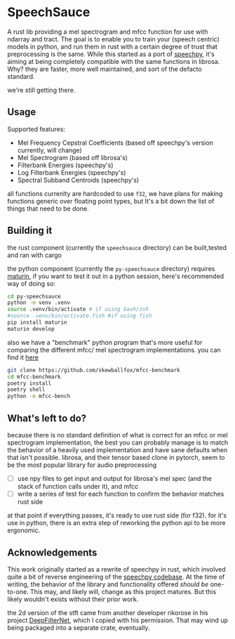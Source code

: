 # SpeechSauce

A rust lib providing a mel spectrogram and mfcc function for use with ndarray and tract. The goal is to enable you to train your (speech centric) models in python, and run them in rust with a certain degree of trust that preprocessing is the same. While this started as a port of [speechpy](https://github.com/astorfi/speechpy), it's aiming at being completely compatible with the same functions in librosa. Why? they are faster, more well maintained, and sort of the defacto standard. 

we're still getting there. 

## Usage

Supported features:

- Mel Frequency Cepstral Coefficients (based off speechpy's version currently, will change)
- Mel Spectrogram (based off librosa's)
- Filterbank Energies (speechpy's)
- Log Filterbank Energies (speechpy's)
- Spectral Subband Centroids (speechpy's)

all functions currenlty are hardcoded to use `f32`, we have plans for making functions generic over floating point types, but It's a bit down the list of things that need to be done. 

## Building it

the rust component (currently the `speechsauce` directory) can be built,tested and ran with cargo

the python component (currently the `py-speechsauce` directory) requires [maturin](https://github.com/PyO3/maturin), if you want to test it out in a python session, here's recommended way of doing so:

```sh
cd py-speechsauce
python -m venv .venv
source .venv/bin/activate # if using bash/zsh
#source .venv/bin/activate.fish #if using fish
pip install maturin
maturin develop
```
also we have a "benchmark" python program that's more useful for comparing the different mfcc/ mel spectrogram implementations. you can find it [here](https://github.com/skewballfox/mfcc-benchmark)

```sh
git clone https://github.com/skewballfox/mfcc-benchmark
cd mfcc-benchmark
poetry install
poetry shell
python -m mfcc-bench
```

## What's left to do?
because there is no standard definition of what is correct for an mfcc or mel spectrogram implementation, the best you can probably manage is to match the behavior of a heavily used implementation and have sane defaults when that isn't possible. librosa, and their tensor based clone in pytorch, seem to be the most popular library for audio preprocessing
- [ ] use npy files to get input and output for librosa's mel spec (and the stack of function calls under it), and mfcc
- [ ] write a series of test for each function to confirm the behavior matches rust side

at that point if everything passes, it's ready to use rust side (for f32). for it's use in python, there is an extra step of reworking the python api to be more ergonomic.

## Acknowledgements

This work originally started as a rewrite of speechpy in rust, which involved quite a bit of reverse engineering of the [speechpy codebase](https://github.com/astorfi/speechpy). At the time of writing, the behavior of the library and functionality offered *should be* one-to-one. This may, and likely will, change as this project matures. But this likely wouldn't exists without their prior work.

the 2d version of the stft came from another developer rikorose in his project [DeepFilterNet](https://github.com/Rikorose/DeepFilterNet/blob/ebfec786ce37951365c38b8e793a7b99e66fd7b3/libDF/src/transforms.rs#L134), which I copied with his permission. That may wind up being packaged into a separate crate, eventually.
